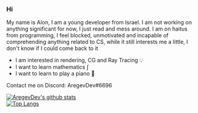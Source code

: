 ### Hi

My name is Alon, I am a young developer from Israel. I am not working on anything significant for now, I just read and mess around. I am on haitus from programming, I feel blocked, unmotivated and incapable of comprehending anything related to CS, while it still interests me a little, I don't know if I could come back to it

* I am interested in rendering, CG and Ray Tracing 💡
* I want to learn mathematics ∫
* I want to learn to play a piano 🎹

Contact me on Discord: AregevDev#6696

[![AregevDev's github stats](https://github-readme-stats.vercel.app/api?username=aregevdev&theme=merko)](https://github.com/anuraghazra/github-readme-stats)  
[![Top Langs](https://github-readme-stats.vercel.app/api/top-langs/?username=aregevdev&langs_count=10&theme=merko)](https://github.com/anuraghazra/github-readme-stats)
